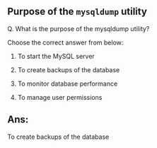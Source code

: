 ## Purpose of the `mysqldump` utility

Q. What is the purpose of the mysqldump utility?

Choose the correct answer from below:

  1. To start the MySQL server

  2. To create backups of the database

  3. To monitor database performance

  4. To manage user permissions

## Ans:
To create backups of the database
